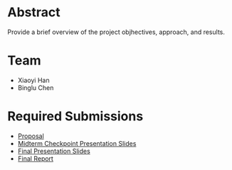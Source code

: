 # Abstract

Provide a brief overview of the project objhectives, approach, and results.

# Team

* Xiaoyi Han
* Binglu Chen

# Required Submissions

* [Proposal](https://github.io/oohhhhhhoo/Inferring-the-Scene-Using-Wireless-Traffics-and-World-Knowledge.github.io/blob/main/proposal.md)
* [Midterm Checkpoint Presentation Slides](https://github.com/oohhhhhhoo/Inferring-the-Scene-Using-Wireless-Traffics-and-World-Knowledge.github.io/blob/main/Inferring%20the%20Scene%20%20Using%20Wireless%20Traffics%20and%20World%20Knowledge.pdf)
* [Final Presentation Slides](http://)
* [Final Report](report)
